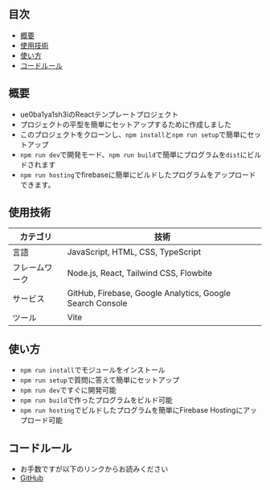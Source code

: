 ## 目次
- [概要](#概要)
- [使用技術](#使用技術)
- [使い方](#使い方)
- [コードルール](#コードルール)

## 概要
- ue0ba1ya1sh3iのReactテンプレートプロジェクト
- プロジェクトの平型を簡単にセットアップするために作成しました
- このプロジェクトをクローンし、`npm install`と`npm run setup`で簡単にセットアップ
- `npm run dev`で開発モード、`npm run build`で簡単にプログラムを`dist`にビルドされます
- `npm run hosting`でfirebaseに簡単にビルドしたプログラムをアップロードできます。

## 使用技術
| カテゴリ | 技術 |
|-|-|
| 言語 | JavaScript, HTML, CSS, TypeScript |
| フレームワーク | Node.js, React, Tailwind CSS, Flowbite |
| サービス | GitHub, Firebase, Google Analytics, Google Search Console |
| ツール | Vite |

## 使い方
- `npm run install`でモジュールをインストール
- `npm run setup`で質問に答えて簡単にセットアップ
- `npm run dev`ですぐに開発可能
- `npm run build`で作ったプログラムをビルド可能
- `npm run hosting`でビルドしたプログラムを簡単にFirebase Hostingにアップロード可能

## コードルール
- お手数ですが以下のリンクからお読みください
- [GitHub](https://github.com/ue0ba1ya1sh3i/ue0ba1ya1sh3i/blob/main/rules/japanese.md)